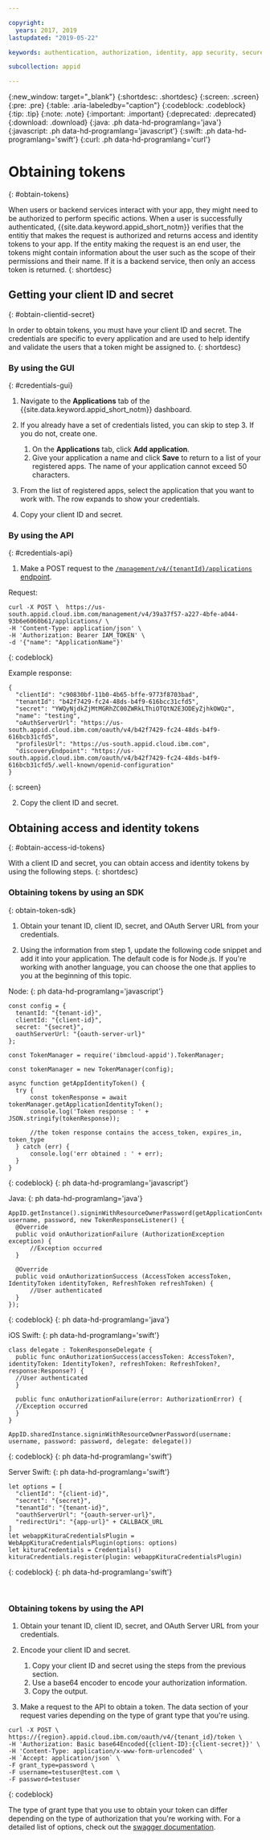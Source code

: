 ```yaml
---

copyright:
  years: 2017, 2019
lastupdated: "2019-05-22"

keywords: authentication, authorization, identity, app security, secure, access management, roles, attributes, users

subcollection: appid

---
```


{:new_window: target="_blank"}
{:shortdesc: .shortdesc}
{:screen: .screen}
{:pre: .pre}
{:table: .aria-labeledby="caption"}
{:codeblock: .codeblock}
{:tip: .tip}
{:note: .note}
{:important: .important}
{:deprecated: .deprecated}
{:download: .download}
{:java: .ph data-hd-programlang='java'}
{:javascript: .ph data-hd-programlang='javascript'}
{:swift: .ph data-hd-programlang='swift'}
{:curl: .ph data-hd-programlang='curl'}



# Obtaining tokens
{: #obtain-tokens}

When users or backend services interact with your app, they might need to be authorized to perform specific actions. When a user is successfully authenticated, {{site.data.keyword.appid_short_notm}} verifies that the entitiy that makes the request is authorized and returns access and identity tokens to your app. If the entity making the request is an end user, the tokens might contain information about the user such as the scope of their permissions and their name. If it is a backend service, then only an access token is returned.
{: shortdesc}


## Getting your client ID and secret
{: #obtain-clientid-secret}

In order to obtain tokens, you must have your client ID and secret. The credentials are specific to every application and are used to help identify and validate the users that a token might be assigned to. 
{: shortdesc}


### By using the GUI
{: #credentials-gui}

1. Navigate to the **Applications** tab of the {{site.data.keyword.appid_short_notm}} dashboard.

2. If you already have a set of credentials listed, you can skip to step 3. If you do not, create one.
    1. On the **Applications** tab, click **Add application**.
    2. Give your application a name and click **Save** to return to a list of your registered apps. The name of your application cannot exceed 50 characters.

3. From the list of registered apps, select the application that you want to work with. The row expands to show your credentials.

4. Copy your client ID and secret.


### By using the API
{: #credentials-api}

1.  Make a POST request to the [`/management/v4/{tenantId}/applications` endpoint](https://us-south.appid.cloud.ibm.com/swagger-ui/#/Management%20API%20-%20Applications/mgmt.registerApplication).

  Request:

  ```
  curl -X POST \  https://us-south.appid.cloud.ibm.com/management/v4/39a37f57-a227-4bfe-a044-93b6e6060b61/applications/ \
  -H 'Content-Type: application/json' \
  -H 'Authorization: Bearer IAM_TOKEN' \
  -d '{"name": "ApplicationName"}'
  ```
  {: codeblock}

  Example response:

  ```
  {
    "clientId": "c90830bf-11b0-4b65-bffe-9773f8703bad",
    "tenantId": "b42f7429-fc24-48ds-b4f9-616bcc31cfd5",
    "secret": "YWQyNjdkZjMtMGRhZC00ZWRkLThiOTQtN2E3ODEyZjhkOWQz",
    "name": "testing",
    "oAuthServerUrl": "https://us-south.appid.cloud.ibm.com/oauth/v4/b42f7429-fc24-48ds-b4f9-616bcb31cfd5",
    "profilesUrl": "https://us-south.appid.cloud.ibm.com",
    "discoveryEndpoint": "https://us-south.appid.cloud.ibm.com/oauth/v4/b42f7429-fc24-48ds-b4f9-616bcb31cfd5/.well-known/openid-configuration"
  }
  ```
  {: screen}

2. Copy the client ID and secret.



## Obtaining access and identity tokens
{: #obtain-access-id-tokens}

With a client ID and secret, you can obtain access and identity tokens by using the following steps.
{: shortdesc}


### Obtaining tokens by using an SDK
{: obtain-token-sdk}

1. Obtain your tenant ID, client ID, secret, and OAuth Server URL from your credentials.

2. Using the information from step 1, update the following code snippet and add it into your application. The default code is for Node.js. If you're working with another language, you can choose the one that applies to you at the beginning of this topic.

  Node:
  {: ph data-hd-programlang='javascript'}

  ```
  const config = {
    tenantId: "{tenant-id}",
    clientId: "{client-id}",
    secret: "{secret}",
    oauthServerUrl: "{oauth-server-url}"
  };

  const TokenManager = require('ibmcloud-appid').TokenManager;

  const tokenManager = new TokenManager(config);

  async function getAppIdentityToken() {
    try {
        const tokenResponse = await tokenManager.getApplicationIdentityToken();
        console.log('Token response : ' + JSON.stringify(tokenResponse));

        //the token response contains the access_token, expires_in, token_type
    } catch (err) {
        console.log('err obtained : ' + err);
    }
  }
  ```
  {: codeblock}
  {: ph data-hd-programlang='javascript'}

  Java:
  {: ph data-hd-programlang='java'}
  ```
  AppID.getInstance().signinWithResourceOwnerPassword(getApplicationContext(), username, password, new TokenResponseListener() {
    @Override
    public void onAuthorizationFailure (AuthorizationException exception) {
        //Exception occurred
    }

    @Override
    public void onAuthorizationSuccess (AccessToken accessToken, IdentityToken identityToken, RefreshToken refreshToken) {
        //User authenticated
    }
  });
  ```
  {: codeblock}
  {: ph data-hd-programlang='java'}

iOS Swift:
{: ph data-hd-programlang='swift'}

  ```
  class delegate : TokenResponseDelegate {
    public func onAuthorizationSuccess(accessToken: AccessToken?, identityToken: IdentityToken?, refreshToken: RefreshToken?, response:Response?) {
    //User authenticated
    }

    public func onAuthorizationFailure(error: AuthorizationError) {
    //Exception occurred
    }
  }

  AppID.sharedInstance.signinWithResourceOwnerPassword(username: username, password: password, delegate: delegate())
  ```
  {: codeblock}
  {: ph data-hd-programlang='swift'}

Server Swift:
{: ph data-hd-programlang='swift'}

  ```
  let options = [
    "clientId": "{client-id}",
    "secret": "{secret}",
    "tenantId": "{tenant-id}",
    "oauthServerUrl": "{oauth-server-url}",
    "redirectUri": "{app-url}" + CALLBACK_URL
  ]
  let webappKituraCredentialsPlugin = WebAppKituraCredentialsPlugin(options: options)
  let kituraCredentials = Credentials()
  kituraCredentials.register(plugin: webappKituraCredentialsPlugin)
  ```
  {: codeblock}
  {: ph data-hd-programlang='swift'}


</br>

### Obtaining tokens by using the API

1. Obtain your tenant ID, client ID, secret, and OAuth Server URL from your credentials.

2. Encode your client ID and secret.

    1. Copy your client ID and secret using the steps from the previous section.
    2. Use a base64 encoder to encode your authorization information.
    3. Copy the output.

3. Make a request to the API to obtain a token. The data section of your request varies depending on the type of grant type that you're using. 

  ```
  curl -X POST \
  https://{region}.appid.cloud.ibm.com/oauth/v4/{tenant_id}/token \
  -H 'Authorization: Basic base64Encoded{{client-ID}:{client-secret}}' \
  -H 'Content-Type: application/x-www-form-urlencoded' \
  -H `Accept: application/json` \
  -F grant_type=password \
  -F username=testuser@test.com \
  -F password=testuser
  ```
  {: codeblock}

The type of grant type that you use to obtain your token can differ depending on the type of authorization that you're working with. For a detailed list of options, check out the [swagger documentation](https://us-south.appid.cloud.ibm.com/swagger-ui/#/Authorization%20Server%20-%20Authorization%20Server%20V4/oauth-server.token).
